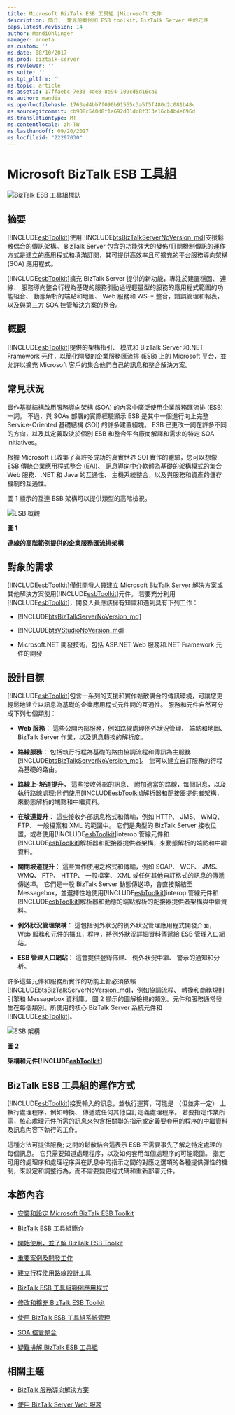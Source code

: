 ```yaml
---
title: Microsoft BizTalk ESB 工具組 |Microsoft 文件
description: 簡介、 常見的案例和 ESB toolkit，BizTalk Server 中的元件
caps.latest.revision: 14
author: MandiOhlinger
manager: anneta
ms.custom: ''
ms.date: 08/10/2017
ms.prod: biztalk-server
ms.reviewer: ''
ms.suite: ''
ms.tgt_pltfrm: ''
ms.topic: article
ms.assetid: 17ffaebc-7e33-4de8-8e94-109cd5d16ca0
ms.author: mandia
ms.openlocfilehash: 1763ed4bb7f090b91565c3a5f5f480d2c081b48c
ms.sourcegitcommit: cb908c540d8f1a692d01dc8f313e16cb4b4e696d
ms.translationtype: MT
ms.contentlocale: zh-TW
ms.lasthandoff: 09/20/2017
ms.locfileid: "22297030"
---
```

# <a name="microsoft-biztalk-esb-toolkit"></a>Microsoft BizTalk ESB 工具組
![BizTalk ESB 工具組標誌](../esb-toolkit/media/biztalkesbtoolkitlogo.gif "BizTalkESBToolkitLogo")  
  
## <a name="summary"></a>摘要  
 [!INCLUDE[esbToolkit](../includes/esbtoolkit-md.md)]使用[!INCLUDE[btsBizTalkServerNoVersion_md](../includes/btsbiztalkservernoversion-md.md)]支援鬆散偶合的傳訊架構。 BizTalk Server 包含的功能強大的發佈/訂閱機制傳訊的運作方式是建立的應用程式和填滿訂閱，其可提供高效率且可擴充的平台服務導向架構 (SOA) 應用程式。  
  
 [!INCLUDE[esbToolkit](../includes/esbtoolkit-md.md)]擴充 BizTalk Server 提供的新功能，專注於建置穩固、 連線、 服務導向整合行程為基礎的服務引動過程輕量型的服務的應用程式範圍的功能組合、 動態解析的端點和地圖、 Web 服務和 WS-* 整合，錯誤管理和報表，以及與第三方 SOA 控管解決方案的整合。  
  
## <a name="overview"></a>概觀  
 [!INCLUDE[esbToolkit](../includes/esbtoolkit-md.md)]提供的架構指引、 模式和 BizTalk Server 和.NET Framework 元件，以簡化開發的企業服務匯流排 (ESB) 上的 Microsoft 平台，並允許以擴充 Microsoft 客戶的集合他們自己的訊息和整合解決方案。  
  
## <a name="common-scenarios"></a>常見狀況  
 實作基礎結構啟用服務導向架構 (SOA) 的內容中廣泛使用企業服務匯流排 (ESB) 一詞。 不過，與 SOAs 部署的實際經驗顯示 ESB 是其中一個進行向上完整 Service-Oriented 基礎結構 (SOI) 的許多建置組塊。 ESB 已更改一詞在許多不同的方向，以及其定義取決於個別 ESB 和整合平台廠商解譯和需求的特定 SOA initiatives。  
  
 根據 Microsoft 已收集了與許多成功的真實世界 SOI 實作的體驗，您可以想像 ESB 傳統企業應用程式整合 (EAI)、 訊息導向中介軟體為基礎的架構模式的集合Web 服務、.NET 和 Java 的互通性、 主機系統整合，以及與服務和資產的儲存機制的互通性。  
  
 圖 1 顯示的互連 ESB 架構可以提供類型的高階檢視。  
  
 ![ESB 概觀](../esb-toolkit/media/esboverview.gif "ESBOverview")  
  
 **圖 1**  
  
 **連線的高階範例提供的企業服務匯流排架構**  
  
## <a name="audience-requirements"></a>對象的需求  
 [!INCLUDE[esbToolkit](../includes/esbtoolkit-md.md)]僅供開發人員建立 Microsoft BizTalk Server 解決方案或其他解決方案使用[!INCLUDE[esbToolkit](../includes/esbtoolkit-md.md)]元件。 若要充分利用[!INCLUDE[esbToolkit](../includes/esbtoolkit-md.md)]，開發人員應該擁有知識和遇到具有下列工作：  

- [!INCLUDE[btsBizTalkServerNoVersion_md](../includes/btsbiztalkservernoversion-md.md)]

- [!INCLUDE[btsVStudioNoVersion_md](../includes/btsvstudionoversion-md.md)]
  
-   Microsoft.NET 開發技術，包括 ASP.NET Web 服務和.NET Framework 元件的開發  
  
## <a name="design-goals"></a>設計目標  
 [!INCLUDE[esbToolkit](../includes/esbtoolkit-md.md)]包含一系列的支援和實作鬆散偶合的傳訊環境，可讓您更輕鬆地建立以訊息為基礎的企業應用程式元件間的互通性。 服務和元件自然可分成下列七個類別：  
  
-   **Web 服務**： 這些公開內部服務，例如路線處理例外狀況管理、 端點和地圖、 BizTalk Server 作業，以及訊息轉換的解析度。  
  
-   **路線服務**： 包括執行行程為基礎的路由協調流程和傳訊為主服務[!INCLUDE[btsBizTalkServerNoVersion_md](../includes/btsbiztalkservernoversion-md.md)]。 您可以建立自訂服務的行程為基礎的路由。  
  
-   **路線上-坡道提升。** 這些接收外部的訊息、 附加適當的路線，每個訊息，以及執行路線處理;他們使用[!INCLUDE[esbToolkit](../includes/esbtoolkit-md.md)]解析器和配接器提供者架構，來動態解析的端點和中繼資料。  
  
-   **在坡道提升**： 這些接收外部訊息格式和傳輸，例如 HTTP、 JMS、 WMQ、 FTP、 一般檔案和 XML 的範圍中。 它們是典型的 BizTalk Server 接收位置，或者使用[!INCLUDE[esbToolkit](../includes/esbtoolkit-md.md)]interop 管線元件和[!INCLUDE[esbToolkit](../includes/esbtoolkit-md.md)]解析器和配接器提供者架構，來動態解析的端點和中繼資料。  
  
-   **關閉坡道提升**： 這些實作使用之格式和傳輸，例如 SOAP、 WCF、 JMS、 WMQ、 FTP、 HTTP、 一般檔案、 XML 或任何其他自訂格式的訊息的傳遞傳送埠。 它們是一般 BizTalk Server 動態傳送埠，會直接繫結至 Messagebox，並選擇性地使用[!INCLUDE[esbToolkit](../includes/esbtoolkit-md.md)]interop 管線元件和[!INCLUDE[esbToolkit](../includes/esbtoolkit-md.md)]解析器和動態的端點解析的配接器提供者架構與中繼資料。  
  
-   **例外狀況管理架構**： 這包括例外狀況的例外狀況管理應用程式開發介面，Web 服務和元件的擴充，程序，將例外狀況詳細資料傳遞給 ESB 管理入口網站。  
  
-   **ESB 管理入口網站**： 這會提供登錄佈建、 例外狀況中繼、 警示的通知和分析。  
  
 許多這些元件和服務所實作的功能上都必須依賴[!INCLUDE[btsBizTalkServerNoVersion_md](../includes/btsbiztalkservernoversion-md.md)]，例如協調流程、 轉換和商務規則引擎和 Messagebox 資料庫。 圖 2 顯示的圖解檢視的類別。元件和服務通常發生在每個類別。所使用的核心 BizTalk Server 系統元件和[!INCLUDE[esbToolkit](../includes/esbtoolkit-md.md)]。  
  
 ![ESB 架構](../esb-toolkit/media/esbarchitecture.gif "ESBArchitecture")  
  
 **圖 2**  
  
 **架構和元件[!INCLUDE[esbToolkit](../includes/esbtoolkit-md.md)]**  
  
## <a name="how-the-biztalk-esb-toolkit-works"></a>BizTalk ESB 工具組的運作方式  
 [!INCLUDE[esbToolkit](../includes/esbtoolkit-md.md)]接受輸入的訊息，並執行運算，可能是 （但並非一定） 上執行處理程序，例如轉換、 傳遞或任何其他自訂定義處理程序。 若要指定作業所需，核心處理元件所需的訊息來包含相關聯的指示或定義要套用的程序的中繼資料及訊息內容下執行的工作。  
  
 這種方法可提供服務; 之間的鬆散結合這表示 ESB 不需要事先了解之特定處理的每個訊息。 它只需要知道處理程序，以及如何套用每個處理序的可能範圍。 指定可用的處理序和處理程序與在訊息中的指示之間的對應之選項的各種提供彈性的機制，來設定和調整行為，而不需要變更程式碼和重新部署元件。  
  
## <a name="in-this-section"></a>本節內容

- [安裝和設定 Microsoft BizTalk ESB Toolkit](install-and-configure-the-microsoft-biztalk-esb-toolkit.md)

- [BizTalk ESB 工具組簡介](introduction-to-the-biztalk-esb-toolkit.md)

- [開始使用，並了解 BizTalk ESB Toolkit](getting-started-with-the-biztalk-esb-toolkit.md)

- [重要案例及開發工作](key-scenarios-and-development-tasks.md)

- [建立行程使用路線設計工具](creating-itineraries-using-itinerary-designer.md)

- [BizTalk ESB 工具組範例應用程式](biztalk-esb-toolkit-sample-applications.md)

- [修改和擴充 BizTalk ESB Toolkit](modifying-and-extending-the-biztalk-esb-toolkit.md)

- [使用 BizTalk ESB 工具組系統管理](administration-with-the-biztalk-esb-toolkit.md)

- [SOA 控管整合](soa-governance-integration.md)

- [疑難排解 BizTalk ESB 工具組](troubleshooting-the-biztalk-esb-toolkit.md)
  
## <a name="related-topics"></a>相關主題  
  
-   [BizTalk 服務導向解決方案](../core/service-oriented-solution.md)

- [使用 BizTalk Server Web 服務](../core/using-web-services.md)  
